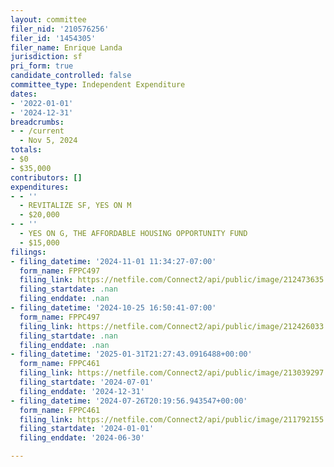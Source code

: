 ```yaml
---
layout: committee
filer_nid: '210576256'
filer_id: '1454305'
filer_name: Enrique Landa
jurisdiction: sf
pri_form: true
candidate_controlled: false
committee_type: Independent Expenditure
dates:
- '2022-01-01'
- '2024-12-31'
breadcrumbs:
- - /current
  - Nov 5, 2024
totals:
- $0
- $35,000
contributors: []
expenditures:
- - ''
  - REVITALIZE SF, YES ON M
  - $20,000
- - ''
  - YES ON G, THE AFFORDABLE HOUSING OPPORTUNITY FUND
  - $15,000
filings:
- filing_datetime: '2024-11-01 11:34:27-07:00'
  form_name: FPPC497
  filing_link: https://netfile.com/Connect2/api/public/image/212473635
  filing_startdate: .nan
  filing_enddate: .nan
- filing_datetime: '2024-10-25 16:50:41-07:00'
  form_name: FPPC497
  filing_link: https://netfile.com/Connect2/api/public/image/212426033
  filing_startdate: .nan
  filing_enddate: .nan
- filing_datetime: '2025-01-31T21:27:43.0916488+00:00'
  form_name: FPPC461
  filing_link: https://netfile.com/Connect2/api/public/image/213039297
  filing_startdate: '2024-07-01'
  filing_enddate: '2024-12-31'
- filing_datetime: '2024-07-26T20:19:56.943547+00:00'
  form_name: FPPC461
  filing_link: https://netfile.com/Connect2/api/public/image/211792155
  filing_startdate: '2024-01-01'
  filing_enddate: '2024-06-30'

---
```

